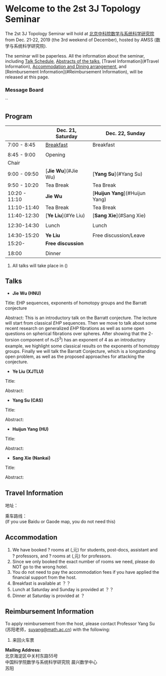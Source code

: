 # Welcome to the 2st 3J Topology Seminar  

The 2st 3J Topology Seminar will hold at [北京中科院数学与系统科学研究院](http://www.amss.ac.cn) from Dec. 21-22, 2019 (the 3rd weekend of December), hosted by AMSS (数学与系统科学研究院).

The seminar will be paperless. All the information about the seminar, including [Talk Schedule](#Program), [Abstracts of the talks](#Talks), [Travel Information](#Travel Information), [Accommodation and Dining arrangement](#Accommodation), and [Reimbursement Information](#Reimbursement Information), will be released at this page.

### Message Board
``


## <span id="Program">Program</span>  


|                         |       Dec. 21, Saturday           |   Dec. 22, Sunday                      |
| ----------------------- | --------------------------------  | -------------------------------------- |
|       7:00 - 8:45       |      [Breakfast](#dining)         |      Breakfast                         |
|                                                                                                      |
|       8:45 - 9:00       |           Opening                 |                                        |
|         Chair           |                                   |                                        |
|       9:00 - 09:50      |      [**Jie Wu**](#Jie Wu)        |       [**Yang Su**](#Yang Su)          | 
|       9:50 - 10:20      |          Tea Break                |         Tea Break                      |
|       10:20 - 11:10     |               **Jie Wu**          |    [**Huijun Yang**](#Huijun Yang)     |
|       11:10-11:40       |          Tea Break                |         Tea Break                      |
|       11:40-12:30       |      [**Ye Liu**](#Ye Liu)        |    [**Sang Xie**](#Sang Xie)           | 
|                                                                                                      |
|       12:30-14:30       |          Lunch                    |        Lunch                           |
|                                                                                                      |
|       14:30-15:20       |         **Ye Liu**               |         Free discussion/Leave          |
|       15:20-            |        **Free discussion**        |                                        |
|                                                                                                      |
|       18:00             |             Dinner                |                                        |
  
1. All talks will take place in ()   







## <span id="Talks">Talks</span>    


- **<span id="Jie Wu">Jie Wu</span> (HNU)**  

Title: $\mathrm{EHP}$ sequences, exponents of homotopy groups and the Barratt conjecture  

Abstract: This is an introductory talk on the Barratt conjecture. The lecture will start from classical $EHP$ sequences. Then we move to talk about some recent research on generalized $EHP$ fibrations as well as some open questions on spherical fibrations over spheres. After showing that the $2$-torsion component of $\pi_*(S^3)$ has an exponent of $4$ as an introductory example, we highlight some classical results on the exponents of homotopy groups. Finally we will talk the Barratt Conjecture, which is a longstanding open problem, as well as the proposed approaches for attacking the conjecture.  



- **<span id="Ye Liu">Ye Liu</span> (XJTLU)**  

Title:  

Abstract: 



- **<span id="Yang Su">Yang Su</span> (CAS)**  

Title:  

Abstract: 



- **<span id="Huijun Yang">Huijun Yang</span> (HU)**  

Title: 

Abstract: 


  

- **<span id="Sang Xie">Sang Xie</span> (Nankai)**  

Title:  

Abstract: 




## <span id="Travel Information">Travel Information</span>

地址：  

乘车路线：  
(If you use Baidu or Gaode map, you do not need this)
 



## <span id="Accommodation">Accommodation</span>

1.	We have booked ? rooms at (,元) for students, post-docs, assistant and ? professors, and ? rooms at (,元) for professors.
2.	Since we only booked the exact number of rooms we need, please do NOT go to the wrong hotel.
3.	You do not need to pay the accommodation fees if you have applied the financial support from the host.
4.	<span id="dining">Breakfast</span> is available at ？？
5.	Lunch at Saturday and Sunday is provided at ？？ 
6.	Dinner at Saturday is provided at ？




##  <span id="Reimbursement Information">Reimbursement Information</span>  

To apply reimbursement from the host, please contact Professor Yang Su (苏阳老师，suyang@math.ac.cn) with the following:

1.	来回火车票  

**Mailing Address:**  
北京海淀区中关村东路55号    
中国科学院数学与系统科学研究院 晨兴数学中心  
苏阳




